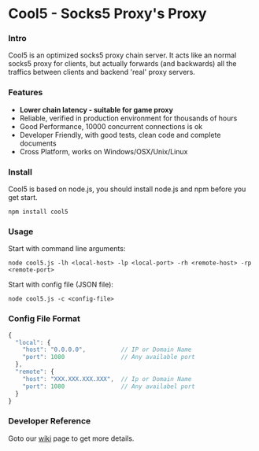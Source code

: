 # Cool5 - Socks5 Proxy's Proxy

### Intro

Cool5 is an optimized socks5 proxy chain server. It acts like an normal socks5 proxy for clients, but actually forwards (and backwards) all the traffics between clients and backend 'real' proxy servers.

### Features

- **Lower chain latency - suitable for game proxy** 
- Reliable, verified in production environment for thousands of hours
- Good Performance, 10000 concurrent connections is ok
- Developer Friendly, with good tests, clean code and complete documents
- Cross Platform, works on Windows/OSX/Unix/Linux

### Install

Cool5 is based on node.js, you should install node.js and npm before you get start.

```
npm install cool5
```

### Usage
Start with command line arguments:
```
node cool5.js -lh <local-host> -lp <local-port> -rh <remote-host> -rp <remote-port>
```
Start with config file (JSON file):
```
node cool5.js -c <config-file>
```

### Config File Format

```javascript
{
  "local": {
    "host": "0.0.0.0",          // IP or Domain Name
    "port": 1080                // Any available port
  },
  "remote": {
    "host": "XXX.XXX.XXX.XXX",  // Ip or Domain Name
    "port": 1080                // Any availabel port
  }
}
```

### Developer Reference
Goto our [wiki](https://github.com/zetsingithub/cool5/wiki) page to get more details.
